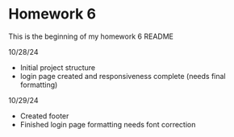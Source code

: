 # Homework 6

This is the beginning of my homework 6 README

10/28/24

- Initial project structure
- login page created and responsiveness complete (needs final formatting)

10/29/24

- Created footer
- Finished login page formatting needs font correction
